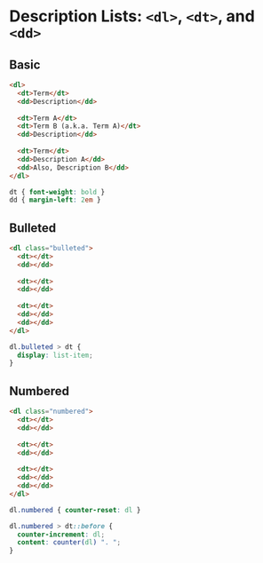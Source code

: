 # Description Lists: `<dl>`, `<dt>`, and `<dd>`

## Basic

```html
<dl>
  <dt>Term</dt>
  <dd>Description</dd>
  
  <dt>Term A</dt>
  <dt>Term B (a.k.a. Term A)</dt>
  <dd>Description</dd>
  
  <dt>Term</dt>
  <dd>Description A</dd>
  <dd>Also, Description B</dd>
</dl>
```

```css
dt { font-weight: bold }
dd { margin-left: 2em }
```

## Bulleted

```html
<dl class="bulleted">
  <dt></dt>
  <dd></dd>
  
  <dt></dt>
  <dd></dd>
  
  <dt></dt>
  <dd></dd>
  <dd></dd>
</dl>
```

```css
dl.bulleted > dt {
  display: list-item;
}
```

## Numbered

```html
<dl class="numbered">
  <dt></dt>
  <dd></dd>
  
  <dt></dt>
  <dd></dd>
  
  <dt></dt>
  <dd></dd>
  <dd></dd>
</dl>
```

```css
dl.numbered { counter-reset: dl }

dl.numbered > dt::before {
  counter-increment: dl;
  content: counter(dl) ". ";
}
```
  
